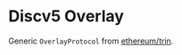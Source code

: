# Discv5 Overlay

Generic `OverlayProtocol` from [ethereum/trin](https://github.com/ethereum/trin).


